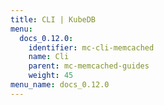 ```yaml
---
title: CLI | KubeDB
menu:
  docs_0.12.0:
    identifier: mc-cli-memcached
    name: Cli
    parent: mc-memcached-guides
    weight: 45
menu_name: docs_0.12.0
---
```


